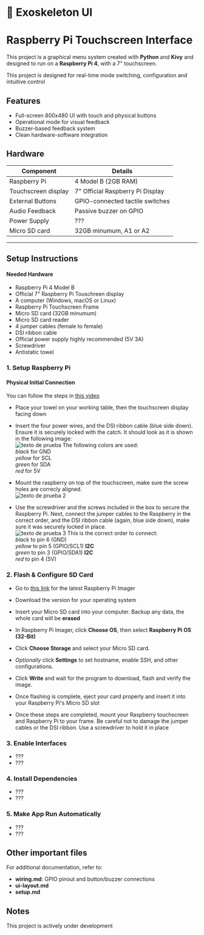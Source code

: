# 🦾 Exoskeleton UI
# Raspberry Pi Touchscreen Interface

This project is a graphical menu system created with **Python** and **Kivy** and designed to run on a **Raspberry Pi 4**, with a 7" touchscreen.

This project is designed for real-time mode switching, configuration and intuitive control

## Features

- Full-screen 800x480 UI with touch and physical buttons
- Operational mode for visual feedback
- Buzzer-based feedback system
- Clean hardware-software integration

## Hardware
| Component            | Details                          |
| ---------------------|----------------------------------|
| Raspberry Pi         | 4 Model B (2GB RAM)              |
| Touchscreen display  | 7" Official Raspberry Pi Display |
| External Buttons     | GPIO-connected tactile switches  |
| Audio Feedback       | Passive buzzer on GPIO           |
| Power Supply         | ???                              |
| Micro SD card        | 32GB minumum, A1 or A2           |
----------------------------------------------------------

## Setup Instructions

#### Needed Hardware
- Raspberry Pi 4 Model B
- Official 7" Raspberry Pi Touschreen display
- A computer (Windows, macOS or Linux)
- Raspberry Pi Touchscreen Frame
- Micro SD card (32GB minumum)
- Micro SD card reader
- 4 jumper cables (female to female)
- DSI ribbon cable 
- Official power supply highly recommended (5V 3A)
- Screwdriver
- Antistatic towel

### 1.  Setup Raspberry Pi

#### Physical Initial Connection
You can follow the steps in [this video](https://www.youtube.com/watch?v=SIUfAIiSzJA&ab_channel=MakeUseOf)
- Place your towel on your working table, then the touchscreen display facing down
- Insert the four power wires, and the DSI ribbon cable (blue side down). Ensure it is securely locked with the catch. It should look as it is shown in the following image:  
![texto de prueba](assets/images/touchscreen-connection.jpg)
The following colors are used:  
*black* for GND  
*yellow* for SCL  
*green* for SDA  
*red* for 5V  

- Mount the raspberry on top of the touchscreen, make sure the screw holes are correcly aligned.  
![texto de prueba 2](assets/images/raspberry-on-top-of-touchscreen.jpg)

- Use the screwdriver and the screws included in the box to secure the Raspberry Pi. Next, connect the jumper cables to the Raspberry in the correct order, and the DSI ribbon cable (again, blue side down), make sure it was securely locked in place.  
![texto de prueba 3](assets/images/raspberry-and-touchscreen-connection.jpg)
This is the correct order to connect:  
*black* to pin 6 (GND)  
*yellow* to pin 5 (GPIO/SCL1) **I2C**  
*green* to pin 3 (GPIO/SDA1) **I2C**  
*red* to pin 4 (5V)  

### 2. Flash & Configure SD Card
- Go to [this link](https://www.raspberrypi.com/software/) for the latest Raspberry Pi Imager
- Download the version for your operating system
- Insert your Micro SD card into your computer. Backup any data, the whole card will be **erased**
- In Raspberry Pi Imager, click **Choose OS**, then select **Raspberry Pi OS (32-Bit)**
- Click **Choose Storage** and select your Micro SD card.
- *Optionally* click **Settings** to set hostname, enable SSH, and other configurations.
- Click **Write** and wait for the program to download, flash and verify the image.
- Once flashing is complete, eject your card properly and insert it into your Raspberry Pi's Micro SD slot  

- Once these steps are completed, mount your Raspberry touchscreen and Raspberry Pi to your frame. Be careful not to damage the jumper cables or the DSI ribbon. Use a screwdriver to hold it in place

### 3. Enable Interfaces
- ???
- ???

### 4. Install Dependencies
- ???
- ???

### 5. Make App Run Automatically
- ???
- ???

## Other important files
For additional documentation, refer to:
- **wiring.md**: GPIO pinout and button/buzzer connections
- **ui-layout.md**
- **setup.md**


## Notes
This project is actively under development
